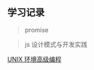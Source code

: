 ## 学习记录

> promise

> js 设计模式与开发实践

[UNIX 环境高级编程](https://github.com/ArthasDragon/learn/issues/2#issue-357933131)

